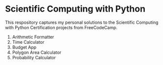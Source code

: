 # Scientific Computing with Python

This respository captures my personal solutions to the Scientific Computing with Python Certification projects from FreeCodeCamp.
1) Arithmetic Formatter
2) Time Calculator
3) Budget App
4) Polygon Area Calculator
5) Probability Calculator
